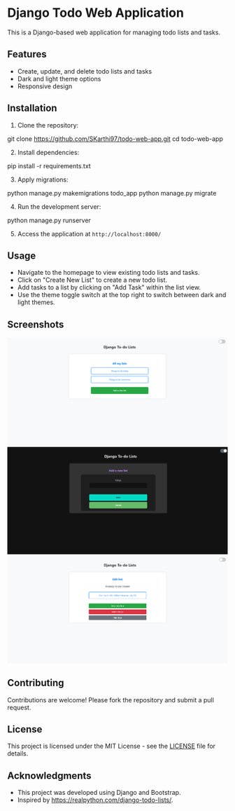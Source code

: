 # Django Todo Web Application

This is a Django-based web application for managing todo lists and tasks.

## Features

- Create, update, and delete todo lists and tasks
- Dark and light theme options
- Responsive design

## Installation

1. Clone the repository:

git clone https://github.com/SKarthi97/todo-web-app.git
cd todo-web-app

2. Install dependencies:

pip install -r requirements.txt

3. Apply migrations:

python manage.py makemigrations todo_app
python manage.py migrate

4. Run the development server:

python manage.py runserver


5. Access the application at `http://localhost:8000/`


## Usage

- Navigate to the homepage to view existing todo lists and tasks.
- Click on "Create New List" to create a new todo list.
- Add tasks to a list by clicking on "Add Task" within the list view.
- Use the theme toggle switch at the top right to switch between dark and light themes.

## Screenshots

![FrontPage](img/image.png)
![Add new List](img/image-1.png)
![Items in the List](img/image-2.png)

## Contributing

Contributions are welcome! Please fork the repository and submit a pull request.

## License

This project is licensed under the MIT License - see the [LICENSE](LICENSE) file for details.

## Acknowledgments

- This project was developed using Django and Bootstrap.
- Inspired by https://realpython.com/django-todo-lists/.
